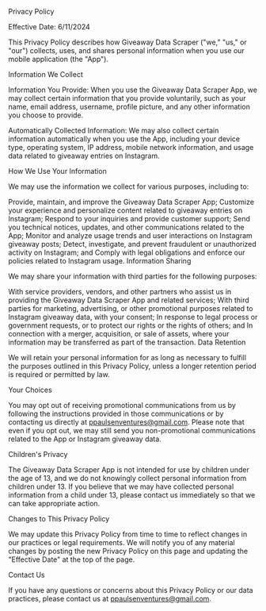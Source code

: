 Privacy Policy

Effective Date: 6/11/2024

This Privacy Policy describes how Giveaway Data Scraper ("we," "us," or "our") collects, uses, and shares personal information when you use our mobile application (the "App").

Information We Collect

Information You Provide: When you use the Giveaway Data Scraper App, we may collect certain information that you provide voluntarily, such as your name, email address, username, profile picture, and any other information you choose to provide.

Automatically Collected Information: We may also collect certain information automatically when you use the App, including your device type, operating system, IP address, mobile network information, and usage data related to giveaway entries on Instagram.

How We Use Your Information

We may use the information we collect for various purposes, including to:

Provide, maintain, and improve the Giveaway Data Scraper App;
Customize your experience and personalize content related to giveaway entries on Instagram;
Respond to your inquiries and provide customer support;
Send you technical notices, updates, and other communications related to the App;
Monitor and analyze usage trends and user interactions on Instagram giveaway posts;
Detect, investigate, and prevent fraudulent or unauthorized activity on Instagram; and
Comply with legal obligations and enforce our policies related to Instagram usage.
Information Sharing

We may share your information with third parties for the following purposes:

With service providers, vendors, and other partners who assist us in providing the Giveaway Data Scraper App and related services;
With third parties for marketing, advertising, or other promotional purposes related to Instagram giveaway data, with your consent;
In response to legal process or government requests, or to protect our rights or the rights of others; and
In connection with a merger, acquisition, or sale of assets, where your information may be transferred as part of the transaction.
Data Retention

We will retain your personal information for as long as necessary to fulfill the purposes outlined in this Privacy Policy, unless a longer retention period is required or permitted by law.

Your Choices

You may opt out of receiving promotional communications from us by following the instructions provided in those communications or by contacting us directly at ppaulsenventures@gmail.com. Please note that even if you opt out, we may still send you non-promotional communications related to the App or Instagram giveaway data.

Children's Privacy

The Giveaway Data Scraper App is not intended for use by children under the age of 13, and we do not knowingly collect personal information from children under 13. If you believe that we may have collected personal information from a child under 13, please contact us immediately so that we can take appropriate action.

Changes to This Privacy Policy

We may update this Privacy Policy from time to time to reflect changes in our practices or legal requirements. We will notify you of any material changes by posting the new Privacy Policy on this page and updating the "Effective Date" at the top of the page.

Contact Us

If you have any questions or concerns about this Privacy Policy or our data practices, please contact us at ppaulsenventures@gmail.com.
